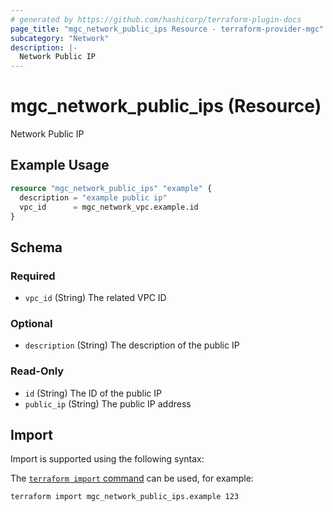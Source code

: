 ```yaml
---
# generated by https://github.com/hashicorp/terraform-plugin-docs
page_title: "mgc_network_public_ips Resource - terraform-provider-mgc"
subcategory: "Network"
description: |-
  Network Public IP
---
```


# mgc_network_public_ips (Resource)

Network Public IP

## Example Usage

```terraform
resource "mgc_network_public_ips" "example" {
  description = "example public ip"
  vpc_id      = mgc_network_vpc.example.id
}
```

<!-- schema generated by tfplugindocs -->
## Schema

### Required

- `vpc_id` (String) The related VPC ID

### Optional

- `description` (String) The description of the public IP

### Read-Only

- `id` (String) The ID of the public IP
- `public_ip` (String) The public IP address

## Import

Import is supported using the following syntax:

The [`terraform import` command](https://developer.hashicorp.com/terraform/cli/commands/import) can be used, for example:

```shell
terraform import mgc_network_public_ips.example 123
```
